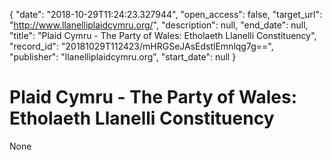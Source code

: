 {
  "date": "2018-10-29T11:24:23.327944", 
  "open_access": false, 
  "target_url": "http://www.llanelliplaidcymru.org/", 
  "description": null, 
  "end_date": null, 
  "title": "Plaid Cymru - The Party of Wales: Etholaeth Llanelli Constituency", 
  "record_id": "20181029T112423/mHRGSeJAsEdstlEmnlqg7g==", 
  "publisher": "llanelliplaidcymru.org", 
  "start_date": null
}

# Plaid Cymru - The Party of Wales: Etholaeth Llanelli Constituency

None
